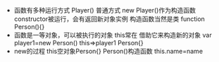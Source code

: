 - 函数有多种运行方式
    Player() 普通方式
    new Player()作为构造函数constructor被运行，会有返回新对象实例
    构造函数当然是类
    function Person(){}
- 函数是一等对象，可以被执行的对象
    this常在 借助它来构造新的对象
    var player1=new Person()
    this=>player1   Person{}    
- new的过程
    this空对象Person{}
    Person()构造函数
    this.name=name